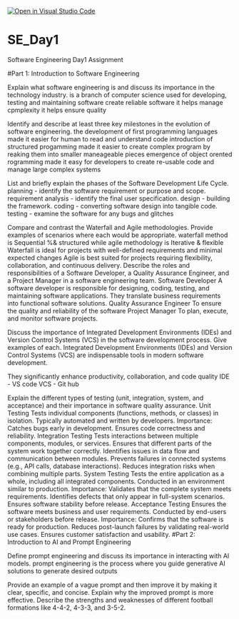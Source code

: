 [![Open in Visual Studio Code](https://classroom.github.com/assets/open-in-vscode-2e0aaae1b6195c2367325f4f02e2d04e9abb55f0b24a779b69b11b9e10269abc.svg)](https://classroom.github.com/online_ide?assignment_repo_id=18369597&assignment_repo_type=AssignmentRepo)
# SE_Day1
Software Engineering Day1 Assignment

#Part 1: Introduction to Software Engineering

Explain what software engineering is and discuss its importance in the technology industry.
 is a branch of computer science used for developing, testing and maintaining software
 create reliable software
 it helps manage cpmplexity
 it helps ensure quality


Identify and describe at least three key milestones in the evolution of software engineering.
the development of first programming languages made it easier for human to read and understand code
introduction of structured progamming made it easier to create complex program by reaking them into smaller maneageable pieces
emergence of object orented rogramming made it easy for developers to create re-usable code and manage large complex systems

List and briefly explain the phases of the Software Development Life Cycle.
 planning - identify the software requirement or purpose and scope.
 requirement analysis - identify the final user specification. 
design - building the framework. 
coding - converting software design into tangible code.
 testing - examine the software for any bugs and glitches



Compare and contrast the Waterfall and Agile methodologies. Provide examples of scenarios where each would be appropriate.
waterfall method is Sequential %& structured while agile methodology is	Iterative & flexible
Waterfall is ideal for projects with well-defined requirements and minimal expected changes
Agile is best suited for projects requiring flexibility, collaboration, and continuous delivery.
Describe the roles and responsibilities of a Software Developer, a Quality Assurance Engineer, and a Project Manager in a software engineering team.
Software Developer
A software developer is responsible for designing, coding, testing, and maintaining software applications. They translate business requirements into functional software solutions.
Quality Assurance Engineer
To ensure the quality and reliability of the software
Project Manager
To plan, execute, and monitor software projects.

Discuss the importance of Integrated Development Environments (IDEs) and Version Control Systems (VCS) in the software development process. Give examples of each.
Integrated Development Environments (IDEs) and Version Control Systems (VCS) are indispensable tools in modern software development.

 They significantly enhance productivity, collaboration, and code quality
 IDE - VS code
 VCS - Git hub


Explain the different types of testing (unit, integration, system, and acceptance) and their importance in software quality assurance.
Unit Testing
Tests individual components (functions, methods, or classes) in isolation.
Typically automated and written by developers.
Importance:
 Catches bugs early in development.
Ensures code correctness and reliability.
Integration Testing
Tests interactions between multiple components, modules, or services.
Ensures that different parts of the system work together correctly.
 Identifies issues in data flow and communication between modules.
 Prevents failures in connected systems (e.g., API calls, database interactions).
Reduces integration risks when combining multiple parts.
System Testing
Tests the entire application as a whole, including all integrated components.
Conducted in an environment similar to production.
Importance:
Validates that the complete system meets requirements.
Identifies defects that only appear in full-system scenarios.
Ensures software stability before release.
Acceptance Testing
Ensures the software meets business and user requirements.
Conducted by end-users or stakeholders before release.
Importance:
Confirms that the software is ready for production.
Reduces post-launch failures by validating real-world use cases.
Ensures customer satisfaction and usability.
#Part 2: Introduction to AI and Prompt Engineering


Define prompt engineering and discuss its importance in interacting with AI models.
prompt engineering  is the process where you guide generative AI solutions to generate desired outputs

Provide an example of a vague prompt and then improve it by making it clear, specific, and concise. Explain why the improved prompt is more effective.
Describe the strengths and weaknesses of different football formations like 4-4-2, 4-3-3, and 3-5-2.
